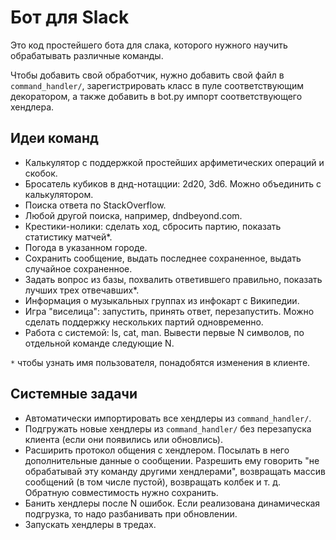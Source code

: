 Бот для Slack
=============

Это код простейшего бота для слака, которого нужного научить обрабатывать различные команды.

Чтобы добавить свой обработчик, нужно добавить свой файл в `command_handler/`,
зарегистрировать класс в пуле соответствующим декоратором,
а также добавить в bot.py импорт соответствующего хендлера.

Идеи команд
-----------

* Калькулятор с поддержкой простейших арфиметических операций и скобок.
* Бросатель кубиков в днд-нотацции: 2d20, 3d6. Можно объединить с калькулятором.
* Поиска ответа по StackOverflow.
* Любой другой поиска, например, dndbeyond.com.
* Крестики-нолики: сделать ход, сбросить партию, показать статистику матчей*.
* Погода в указанном городе.
* Сохранить сообщение, выдать последнее сохраненное, выдать случайное сохраненное.
* Задать вопрос из базы, похвалить ответившего правильно, показать лучших трех отвечавших*.
* Информация о музыкальных группах из инфокарт с Википедии.
* Игра "виселица": запустить, принять ответ, перезапустить. Можно сделать поддержку нескольких партий одновременно.
* Работа с системой: ls, cat, man. Вывести первые N символов, по отдельной команде следующие N.

`*` чтобы узнать имя пользователя, понадобятся изменения в клиенте.

Системные задачи
----------------

* Автоматически импортировать все хендлеры из `command_handler/`.
* Подгружать новые хендлеры из `command_handler/` без перезапуска клиента (если они появились или обновлись).
* Расширить протокол общения с хендлером. Посылать в него дополнительные данные о сообщении.
  Разрешить ему говорить "не обрабатывай эту команду другими хендлерами",
  возвращать массив сообщений (в том числе пустой), возвращать колбек и т. д. Обратную совместимость нужно сохранить.
* Банить хендлеры после N ошибок. Если реализована динамическая подгрузка, то надо разбанивать при обновлении.
* Запускать хендлеры в тредах.
